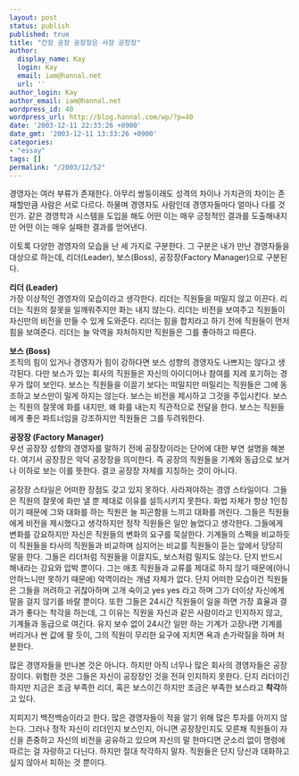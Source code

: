 ```yaml
---
layout: post
status: publish
published: true
title: "간장 공장 공장장은 사장 공장장"
author:
  display_name: Kay
  login: Kay
  email: iam@hannal.net
  url: ''
author_login: Kay
author_email: iam@hannal.net
wordpress_id: 40
wordpress_url: http://blog.hannal.com/wp/?p=40
date: '2003-12-11 22:33:26 +0900'
date_gmt: '2003-12-11 13:33:26 +0900'
categories:
- "essay"
tags: []
permalink: "/2003/12/52"
---
```

<p>경영자는 여러 부류가 존재한다. 아무리 쌍둥이래도 성격의 차이나 가치관의 차이는 존재할만큼 사람은 서로 다르다. 하물며 경영자도 사람인데 경영자들마다 얼마나 다를 것인가. 같은 경영학과 시스템을 도입을 해도 어떤 이는 매우 긍정적인 결과를 도출해내지만 어떤 이는 매우 실패한 결과를 얻어낸다.</p>
<p>이토록 다양한 경영자의 모습을 난 세 가지로 구분한다. 그 구분은 내가 만난 경영자들을 대상으로 하는데, 리더(Leader), 보스(Boss), 공장장(Factory Manager)으로 구분된다.</p>
<p><b>리더 (Leader)</b><br />
가장 이상적인 경영자의 모습이라고 생각한다. 리더는 직원들을 떠밀지 않고 이끈다. 리더는 직원의 잘못을 일깨워주지만 화는 내지 않는다. 리더는 비전을 보여주고 직원들이 자신만의 비전을 만들 수 있게 도와준다. 리더는 힘을 합치라고 하기 전에 직원들이 먼저 힘을 보여준다. 리더는 늘 악역을 자처하지만 직원들은 그를 좋아하고 따른다.</p>
<p><b>보스 (Boss)</b><br />
조직의 힘이 있거나 경영자가 힘이 강하다면 보스 성향의 경영자도 나쁘지는 않다고 생각된다. 다만 보스가 있는 회사의 직원들은 자신의 아이디어나 참여를 지레 포기하는 경우가 많이 보인다. 보스는 직원들을 이끌기 보다는 떠밀지만 떠밀리는 직원들은 그에 동조하고 보스만이 밀게 하지는 않는다. 보스는 비전을 제시하고 그것을 주입시킨다. 보스는 직원의 잘못에 화를 내지만, 왜 화를 내는지 직관적으로 전달을 한다. 보스는 직원들에게 좋은 파트너임을 강조하지만 직원들은 그를 두려워한다.</p>
<p><b>공장장 (Factory Manager)</b><br />
우선 공장장 성향의 경영자를 말하기 전에 공장장이라는 단어에 대한 부연 설명을 해본다. 여기서 공장장은 악덕 공장장을 의미한다. 즉 공장의 직원들을 기계와 동급으로 보거나 이하로 보는 이를 뜻한다. 결코 공장장 자체를 지칭하는 것이 아니다.</p>
<p>공장장 스타일은 어떠한 장점도 갖고 있지 못하다. 사라져야하는 경영 스타일이다. 그들은 직원의 잘못에 화만 낼 뿐 제대로 이유를 설득시키지 못한다. 화법 자체가 항상 1인칭이기 때문에 그와 대화를 하는 직원은 늘 피곤함을 느끼고 대화를 꺼린다. 그들은 직원들에게 비전을 제시했다고 생각하지만 정작 직원들은 일만 늘었다고 생각한다. 그들에게 변화를 강요하지만 자신은 직원들의 변화의 요구를 묵살한다. 기계들의 스펙을 비교하듯이 직원들을 타사의 직원들과 비교하며 심지어는 비교를 직원들이 듣는 앞에서 당당히 말을 한다. 그들은 리더처럼 직원들을 이끌지도, 보스처럼 밀지도 않는다. 단지 반드시 해내라는 강요와 압박 뿐이다. 그는 애초 직원들과 교류를 제대로 하지 않기 때문에(아니 안하느니만 못하기 때문에) 악역이라는 개념 자체가 없다. 단지 어떠한 모습이건 직원들은 그들을 꺼려하고 귀찮아하며 고개 숙이고 yes yes 라고 하며 그가 더이상 자신에게 말을 걸지 않기를 바랄 뿐이다. 또한 그들은 24시간 직원들이 일을 하면 가장 효율과 결과가 좋다는 착각을 하는데, 그 이유는 직원을 자신과 같은 사람이라고 인지하지 않고, 기계들과 동급으로 여긴다. 유지 보수 없이 24시간 일만 하는 기계가 고장나면 기계를 버리거나 싼 값에 팔 듯이, 그의 직원이 무리한 요구에 지치면 욕과 손가락질을 하며 처분한다.</p>
<p>많은 경영자들을 만나본 것은 아니다. 하지만 아직 너무나 많은 회사의 경영자들은 공장장이다. 위험한 것은 그들은 자신이 공장장인 것을 전혀 인지하지 못한다. 단지 리더이긴 하지만 지금은 조금 부족한 리더, 혹은 보스이긴 하지만 조금은 부족한 보스라고 <b>착각</b>하고 있다.</p>
<p>지피지기 백전백승이라고 한다. 많은 경영자들이 적을 알기 위해 많은 투자를 아끼지 않는다. 그러나 정작 자신이 리더인지 보스인지, 아니면 공장장인지도 모른채 직원들이 자신을 존중하고 자신의 비전을 공유하고 있으며 자신의 말 한마디면 군소리 없이 명령에 따르는 걸 자랑하고 다닌다. 하지만 절대 착각하지 말자. 직원들은 단지 당신과 대화하고 싶지 않아서 피하는 것 뿐이다.</p>

